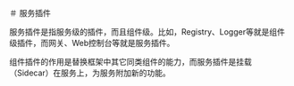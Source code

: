 ＃ 服务插件

服务插件是指服务级的插件，而且组件级。比如，Registry、Logger等就是组件级插件，而网关、Web控制台等就是服务插件。

组件插件的作用是替换框架中其它同类组件的能力，而服务插件是挂载（Sidecar）在服务上，为服务附加新的功能。